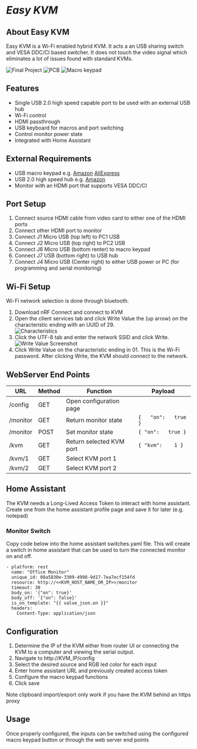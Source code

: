 # _Easy KVM_

## About Easy KVM

Easy KVM is a Wi-Fi enabled hybrid KVM.  It acts a an USB sharing switch and VESA DDC/CI based switcher.  It does not touch the video signal which eliminates a lot of issues found with standard KVMs.

![Final Project](docs/final_project.jpg)
![PCB](docs/pcb.jpg)
![Macro keypad](docs/macro_keypad.jpg)

## Features

* Single USB 2.0 high speed capable port to be used with an external USB hub
* Wi-Fi control
* HDMI passthrough
* USB keyboard for macros and port switching
* Control monitor power state
* Integrated with Home Assistant

## External Requirements
* USB macro keypad e.g. [Amazon](https://www.amazon.com/gp/product/B09CKT8B7) [AliExpress](https://www.aliexpress.us/item/3256804248423460.html)
* USB 2.0 high speed hub e.g. [Amazon](https://www.amazon.com/gp/product/B005A0B3FG)
* Monitor with an HDMI port that supports VESA DDC/CI

## Port Setup
1. Connect source HDMI cable from video card to either one of the HDMI ports
2. Connect other HDMI port to monitor
3. Connect J1 Micro USB (top left) to PC1 USB
4. Connect J2 Micro USB (top right) to PC2 USB
5. Connect J6 Micro USB (bottom renter) to macro keypad
6. Connect J7 USB (bottom right) to USB hub
7. Connect J4 Micro USB (Center right) to either USB power or PC (for programming and serial monitoring)

## Wi-Fi Setup
Wi-Fi network selection is done through bluetooth.  
1. Download nRF Connect and connect to KVM
2. Open the client services tab and click Write Value the (up arrow) on the characteristic ending with an UUID of 29.  
![Characteristics](docs/bluetooth.png)
3. Click the UTF-8 tab and enter the network SSID and click Write.
![Write Value Screenshot](docs/write_value.jpg)
4. Click Write Value on the characteristic ending in 01.  This is the Wi-Fi password.  After clicking Write, the KVM should connect to the network.

## WebServer End Points

| URL | Method | Function | Payload |
| --- | ------ | -------- | ------- |
|/config|GET|Open configuration page||
|/monitor|GET|Return monitor state|`{	"on":	true }`|
|/monitor|POST|Set monitor state|`{	"on":	true }`|
|/kvm|GET|Return selected KVM port|`{ "kvm":	1 }`|
|/kvm/1|GET|Select KVM port 1||
|/kvm/2|GET|Select KVM port 2||

## Home Assistant
The KVM needs a Long-Lived Access Token to interact with home assistant.  Create one from the home assistant profile page and save it for later (e.g. notepad)

### Monitor Switch

Copy code below into the home assistant switches.yaml file.  This will create a switch in home assistant that can be used to turn the connected monitor on and off.
```
- platform: rest
  name: "Office Monitor"
  unique_id: 08a5830e-3309-4998-9d17-7ea7ecf154fd
  resource: http://<<KVM_HOST_NAME_OR_IP>>/monitor
  timeout: 30
  body_on: '{"on": true}'
  body_off: '{"on": false}'
  is_on_template: "{{ value_json.on }}"
  headers:
    Content-Type: application/json
```

## Configuration
1. Determine the IP of the KVM either from router UI or connecting the KVM to a computer and viewing the serial output.
2. Navigate to http://KVM_IP/config
3. Select the desired source and RGB led color for each input
4. Enter home assistant URL and previously created access token
5. Configure the macro keypad functions
6. Click save

Note clipboard import/export only work if you have the KVM behind an https proxy

## Usage
Once properly configured, the inputs can be switched using the configured macro keypad button or through the web server end points